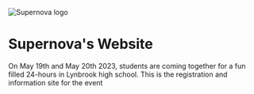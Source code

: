 ![Supernova logo](https://cdn.glitch.global/802b43f3-c1b5-4932-9180-30a8d74c1804/Supernova_Logo.PNG?v=1679891514317)

# Supernova's Website

On May 19th and May 20th 2023, students are coming together for a fun filled 24-hours in Lynbrook high school. This is the registration and information site for the event

